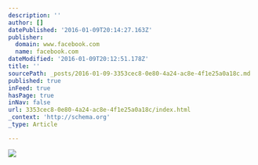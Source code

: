 ```yaml
---
description: ''
author: []
datePublished: '2016-01-09T20:14:27.163Z'
publisher:
  domain: www.facebook.com
  name: facebook.com
dateModified: '2016-01-09T20:12:51.178Z'
title: ''
sourcePath: _posts/2016-01-09-3353cec8-0e80-4a24-ac8e-4f1e25a0a18c.md
published: true
inFeed: true
hasPage: true
inNav: false
url: 3353cec8-0e80-4a24-ac8e-4f1e25a0a18c/index.html
_context: 'http://schema.org'
_type: Article

---
```

![](https://scontent-iad3-1.xx.fbcdn.net/hphotos-xfp1/v/t1.0-9/12239632_555927207896713_6491605374840487153_n.jpg?oh=c8f3c3e974b09194dd05df47c9971632&oe=56FEBC02)